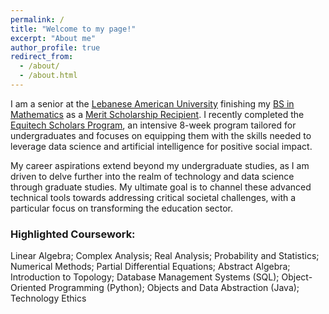 ```yaml
---
permalink: /
title: "Welcome to my page!"
excerpt: "About me"
author_profile: true
redirect_from: 
  - /about/
  - /about.html
---
```


I am a senior at the [Lebanese American University](https://www.lau.edu.lb/) finishing my [BS in Mathematics](https://soas.lau.edu.lb/academics/programs/bs-mathematics.php) as a [Merit Scholarship Recipient](https://www.lau.edu.lb/apply/financial-aid/scholarships.php). I recently completed the [Equitech Scholars Program](https://www.equitechfutures.com/program/esp), an intensive 8-week program tailored for undergraduates and focuses on equipping them with the skills needed to leverage data science and artificial intelligence for positive social impact.

My career aspirations extend beyond my undergraduate studies, as I am driven to delve further into the realm of technology and data science through graduate studies. My ultimate goal is to channel these advanced technical tools towards addressing critical societal challenges, with a particular focus on transforming the education sector.

### Highlighted Coursework: 
Linear Algebra; Complex Analysis; Real Analysis; Probability and Statistics; Numerical Methods; Partial Differential Equations; Abstract Algebra; Introduction to Topology; Database Management Systems (SQL); Object-Oriented Programming (Python); Objects and Data Abstraction (Java); Technology Ethics
